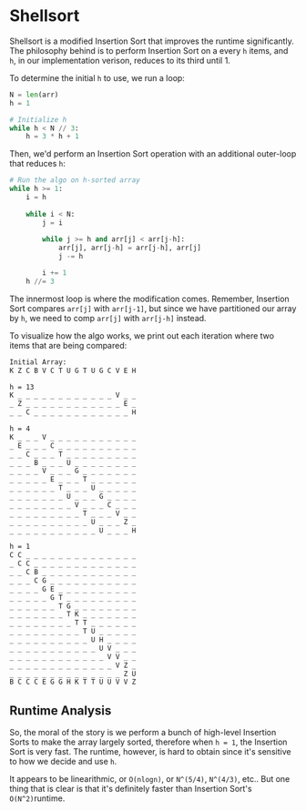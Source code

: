 # Shellsort

Shellsort is a modified Insertion Sort that improves the runtime significantly. The philosophy behind is to perform Insertion Sort on a every `h` items, and `h`, in our implementation verison, reduces to its third until 1.

To determine the initial `h` to use, we run a loop:

```python
N = len(arr)
h = 1

# Initialize h
while h < N // 3:
    h = 3 * h + 1
```

Then, we'd perform an Insertion Sort operation with an additional outer-loop that reduces `h`:

```python
# Run the algo on h-sorted array
while h >= 1:
    i = h
    
    while i < N:
        j = i
        
        while j >= h and arr[j] < arr[j-h]:
            arr[j], arr[j-h] = arr[j-h], arr[j]
            j -= h

        i += 1
    h //= 3
```

The innermost loop is where the modification comes. Remember, Insertion Sort compares `arr[j]` with `arr[j-1]`, but since we have partitioned our array by `h`, we need to comp `arr[j]` with `arr[j-h]` instead.

To visualize how the algo works, we print out each iteration where two items that are being compared:

```cmd
Initial Array:
K Z C B V C T U G T U G C V E H

h = 13
K _ _ _ _ _ _ _ _ _ _ _ _ V _ _
_ Z _ _ _ _ _ _ _ _ _ _ _ _ E _
_ _ C _ _ _ _ _ _ _ _ _ _ _ _ H

h = 4
K _ _ _ V _ _ _ _ _ _ _ _ _ _ _
_ E _ _ _ C _ _ _ _ _ _ _ _ _ _
_ _ C _ _ _ T _ _ _ _ _ _ _ _ _
_ _ _ B _ _ _ U _ _ _ _ _ _ _ _
_ _ _ _ V _ _ _ G _ _ _ _ _ _ _
_ _ _ _ _ E _ _ _ T _ _ _ _ _ _
_ _ _ _ _ _ T _ _ _ U _ _ _ _ _
_ _ _ _ _ _ _ U _ _ _ G _ _ _ _
_ _ _ _ _ _ _ _ V _ _ _ C _ _ _
_ _ _ _ _ _ _ _ _ T _ _ _ V _ _
_ _ _ _ _ _ _ _ _ _ U _ _ _ Z _
_ _ _ _ _ _ _ _ _ _ _ U _ _ _ H

h = 1
C C _ _ _ _ _ _ _ _ _ _ _ _ _ _
_ C C _ _ _ _ _ _ _ _ _ _ _ _ _
_ _ C B _ _ _ _ _ _ _ _ _ _ _ _
_ _ _ C G _ _ _ _ _ _ _ _ _ _ _
_ _ _ _ G E _ _ _ _ _ _ _ _ _ _
_ _ _ _ _ G T _ _ _ _ _ _ _ _ _
_ _ _ _ _ _ T G _ _ _ _ _ _ _ _
_ _ _ _ _ _ _ T K _ _ _ _ _ _ _
_ _ _ _ _ _ _ _ T T _ _ _ _ _ _
_ _ _ _ _ _ _ _ _ T U _ _ _ _ _
_ _ _ _ _ _ _ _ _ _ U H _ _ _ _
_ _ _ _ _ _ _ _ _ _ _ U V _ _ _
_ _ _ _ _ _ _ _ _ _ _ _ V V _ _
_ _ _ _ _ _ _ _ _ _ _ _ _ V Z _
_ _ _ _ _ _ _ _ _ _ _ _ _ _ Z U
B C C C E G G H K T T U U V V Z
```

## Runtime Analysis
So, the moral of the story is we perform a bunch of high-level Insertion Sorts to make the array largely sorted, therefore when `h = 1`, the Insertion Sort is very fast. The runtime, however, is hard to obtain since it's sensitive to how we decide and use `h`. 

It appears to be linearithmic, or `O(nlogn)`, or `N^(5/4)`, `N^(4/3)`, etc.. But one thing that is clear is that it's definitely faster than Insertion Sort's `O(N^2)`runtime.
